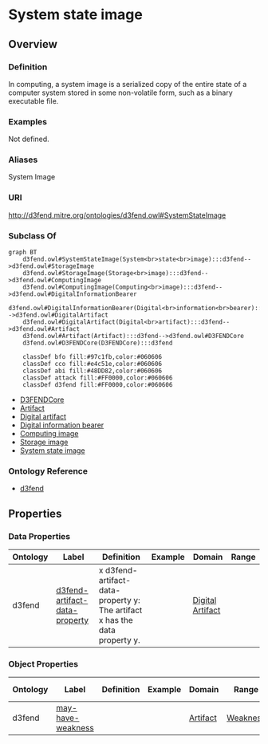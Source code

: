 # System state image

## Overview

### Definition
In computing, a system image is a serialized copy of the entire state of a computer system stored in some non-volatile form, such as a binary executable file.

### Examples
Not defined.

### Aliases
System Image

### URI
http://d3fend.mitre.org/ontologies/d3fend.owl#SystemStateImage

### Subclass Of
```mermaid
graph BT
    d3fend.owl#SystemStateImage(System<br>state<br>image):::d3fend-->d3fend.owl#StorageImage
    d3fend.owl#StorageImage(Storage<br>image):::d3fend-->d3fend.owl#ComputingImage
    d3fend.owl#ComputingImage(Computing<br>image):::d3fend-->d3fend.owl#DigitalInformationBearer
    d3fend.owl#DigitalInformationBearer(Digital<br>information<br>bearer):::d3fend-->d3fend.owl#DigitalArtifact
    d3fend.owl#DigitalArtifact(Digital<br>artifact):::d3fend-->d3fend.owl#Artifact
    d3fend.owl#Artifact(Artifact):::d3fend-->d3fend.owl#D3FENDCore
    d3fend.owl#D3FENDCore(D3FENDCore):::d3fend
    
    classDef bfo fill:#97c1fb,color:#060606
    classDef cco fill:#e4c51e,color:#060606
    classDef abi fill:#48DD82,color:#060606
    classDef attack fill:#FF0000,color:#060606
    classDef d3fend fill:#FF0000,color:#060606
```

- [D3FENDCore](/docs/ontology/reference/model/D3FENDCore/D3FENDCore.md)
- [Artifact](/docs/ontology/reference/model/D3FENDCore/Artifact/Artifact.md)
- [Digital artifact](/docs/ontology/reference/model/D3FENDCore/Artifact/Digital%20artifact/Digital%20artifact.md)
- [Digital information bearer](/docs/ontology/reference/model/D3FENDCore/Artifact/Digital%20artifact/Digital%20information%20bearer/Digital%20information%20bearer.md)
- [Computing image](/docs/ontology/reference/model/D3FENDCore/Artifact/Digital%20artifact/Digital%20information%20bearer/Computing%20image/Computing%20image.md)
- [Storage image](/docs/ontology/reference/model/D3FENDCore/Artifact/Digital%20artifact/Digital%20information%20bearer/Computing%20image/Storage%20image/Storage%20image.md)
- [System state image](/docs/ontology/reference/model/D3FENDCore/Artifact/Digital%20artifact/Digital%20information%20bearer/Computing%20image/Storage%20image/System%20state%20image/System%20state%20image.md)


### Ontology Reference
- [d3fend](http://d3fend.mitre.org/ontologies/d3fend.owl#)

## Properties
### Data Properties
| Ontology | Label | Definition | Example | Domain | Range |
|----------|-------|------------|---------|--------|-------|
| d3fend | [d3fend-artifact-data-property](http://d3fend.mitre.org/ontologies/d3fend.owl#d3fend-artifact-data-property) | x d3fend-artifact-data-property y: The artifact x has the data property y. |  | [Digital Artifact](/docs/ontology/reference/model/D3FENDCore/Artifact/Digital%20artifact/Digital%20artifact.md) | []() |

### Object Properties
| Ontology | Label | Definition | Example | Domain | Range | Inverse Of |
|----------|-------|------------|---------|--------|-------|------------|
| d3fend | [may-have-weakness](http://d3fend.mitre.org/ontologies/d3fend.owl#may-have-weakness) |  |  | [Artifact](/docs/ontology/reference/model/D3FENDCore/Artifact/Artifact.md) | [Weakness](/docs/ontology/reference/model/D3FENDCore/Weakness/Weakness.md) | []() |

